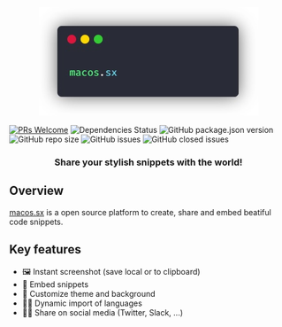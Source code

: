 <p align='center'>
    <img src='src/assets/img/macos-sx-terminal.png' />
</p>

[![PRs Welcome](https://img.shields.io/badge/PRs-welcome-brightgreen.svg?style=plastic)](http://makeapullrequest.com)
![Dependencies Status](https://img.shields.io/david/dev/renanmav/macos.sx?style=plastic)
![GitHub package.json version](https://img.shields.io/github/package-json/v/renanmav/macos.sx?style=plastic)
![GitHub repo size](https://img.shields.io/github/repo-size/renanmav/macos.sx?style=plastic)
![GitHub issues](https://img.shields.io/github/issues/renanmav/macos.sx?style=plastic)
![GitHub closed issues](https://img.shields.io/github/issues-closed/renanmav/macos.sx?style=plastic)

<h3 align="center">
Share your stylish snippets with the world!
</h3>

## Overview

[macos.sx](https://macode.now.sh) is a open source platform to create, share and embed beatiful code snippets.

## Key features
 - 🖼️ Instant screenshot (save local or to clipboard)
 - 📄 Embed snippets
 - 💅 Customize theme and background
 - 🏃‍♀️ Dynamic import of languages
 - 👩‍💻 Share on social media (Twitter, Slack, ...)
